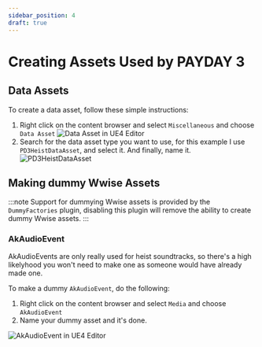 ```yaml
---
sidebar_position: 4
draft: true
---
```


# Creating Assets Used by PAYDAY 3

## Data Assets

To create a data asset, follow these simple instructions:
1. Right click on the content browser and select `Miscellaneous` and choose `Data Asset` ![Data Asset in UE4 Editor](/img/data-asset-content-browser.png)
2. Search for the data asset type you want to use, for this example I use `PD3HeistDataAsset`, and select it. And finally, name it. ![PD3HeistDataAsset](/img/pd3heistdataasset-in-class-picker.png)

## Making dummy Wwise Assets

:::note
Support for dummying Wwise assets is provided by the `DummyFactories` plugin, disabling this plugin will remove the ability to create dummy Wwise assets.
:::

### AkAudioEvent
AkAudioEvents are only really used for heist soundtracks, so there's a high likelyhood you won't need to make one as someone would have already made one.

To make a dummy `AkAudioEvent`, do the following:
1. Right click on the content browser and select `Media` and choose `AkAudioEvent`
2. Name your dummy asset and it's done.

![AkAudioEvent in UE4 Editor](/img/media-content-browser.png)